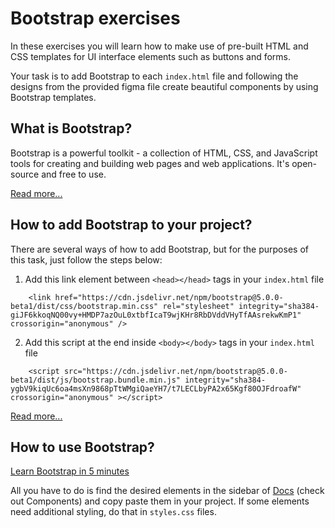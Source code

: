 # Bootstrap exercises

In these exercises you will learn how to make use of pre-built HTML and CSS templates for UI interface elements such as buttons and forms.

Your task is to add Bootstrap to each `index.html` file and following the designs from the provided figma file create beautiful components by using Bootstrap templates.

## What is Bootstrap?

Bootstrap is a powerful toolkit - a collection of HTML, CSS, and JavaScript tools for creating and building web pages and web applications. It's open-source and free to use.

[Read more...](https://careerfoundry.com/en/blog/web-development/what-is-bootstrap-a-beginners-guide/)

## How to add Bootstrap to your project?

There are several ways of how to add Bootstrap, but for the purposes of this task, just follow the steps below:


1. Add this link element between `<head></head>` tags in your `index.html` file

`    <link
      href="https://cdn.jsdelivr.net/npm/bootstrap@5.0.0-beta1/dist/css/bootstrap.min.css"
      rel="stylesheet"
      integrity="sha384-giJF6kkoqNQ00vy+HMDP7azOuL0xtbfIcaT9wjKHr8RbDVddVHyTfAAsrekwKmP1"
      crossorigin="anonymous"
    />`
    
2. Add this script at the end inside `<body></body>` tags in your `index.html` file

`    <script
      src="https://cdn.jsdelivr.net/npm/bootstrap@5.0.0-beta1/dist/js/bootstrap.bundle.min.js"
      integrity="sha384-ygbV9kiqUc6oa4msXn9868pTtWMgiQaeYH7/t7LECLbyPA2x65Kgf80OJFdroafW"
      crossorigin="anonymous"
    ></script>`
    
[Read more...](https://getbootstrap.com/docs/5.0/getting-started/introduction/)
    
## How to use Bootstrap?

[Learn Bootstrap in 5 minutes](https://www.youtube.com/watch?v=nBoHOe4oJLc&ab_channel=AmruthPillai)

All you have to do is find the desired elements in the sidebar of [Docs](https://getbootstrap.com/docs/5.0/getting-started/introduction/) (check out Components) and copy paste them in your project. If some elements need additional styling, do that in `styles.css` files.
